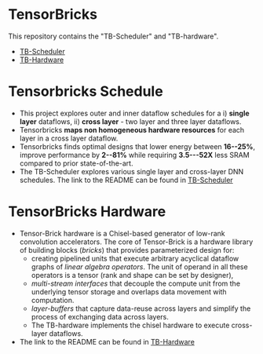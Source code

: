 # TensorBricks 
This repository contains the "TB-Scheduler" and "TB-hardware". 
* [TB-Scheduler](TB-scheduler/README.md)
* [TB-Hardware](TB-hardware/README.md)


# Tensorbricks Schedule 
* This project explores outer and inner dataflow schedules for 
a i) **single layer** dataflows, ii) **cross layer** - two layer and three layer dataflows. 
* Tensorbricks **maps non homogeneous hardware resources** for each layer 
in a cross layer dataflow. 
* Tensorbricks finds optimal designs that lower energy between **16--25\%**, 
improve performance by  **2--81\%** while requiring **3.5---52X**
less SRAM compared to prior state-of-the-art.
* The TB-Scheduler explores various single layer and cross-layer DNN schedules. 
The link to the README can be found in [TB-Scheduler](TB-scheduler/README.md)

# TensorBricks  Hardware 
* Tensor-Brick hardware is a Chisel-based generator of low-rank convolution accelerators. 
  The core of Tensor-Brick is a hardware library of building blocks (*bricks*) that provides parameterized design for:
    * creating pipelined units that execute arbitrary acyclical dataflow graphs of *linear algebra operators*.
The unit of operand in all these operators is a tensor (rank and shape can be set by designer),
    * *multi-stream interfaces* that decouple the compute unit from the underlying tensor storage and overlaps data movement with computation.
    * *layer-buffers* that capture data-reuse across layers and simplify the process of exchanging data across layers.
    * The TB-hardware  implements the chisel hardware to execute cross-layer dataflows. 
* The link to the README can be found in [TB-Hardware](TB-hardware/README.md)
  